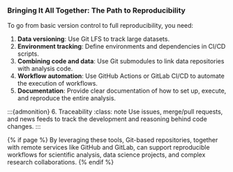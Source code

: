 ### Bringing It All Together: The Path to Reproducibility

To go from basic version control to full reproducibility, you need:

1. **Data versioning**: Use Git LFS to track large datasets.
2. **Environment tracking**: Define environments and dependencies in CI/CD scripts.
3. **Combining code and data**: Use Git submodules to link data repositories with analysis code.
4. **Workflow automation**: Use GitHub Actions or GitLab CI/CD to automate the execution of workflows.
5. **Documentation**: Provide clear documentation of how to set up, execute, and reproduce the entire analysis.

:::{admonition} 6. Traceability
:class: note
Use issues, merge/pull requests, and news feeds to track the development and reasoning behind code changes.
:::

{% if page %}
By leveraging these tools, Git-based repositories, together with remote services like GitHub and GitLab, can support reproducible workflows for scientific analysis, data science projects, and complex research collaborations.
{% endif %}
